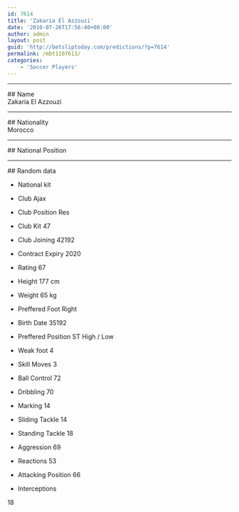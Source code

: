 ```yaml
---
id: 7614
title: 'Zakaria El Azzouzi'
date: '2010-07-26T17:56:40+00:00'
author: admin
layout: post
guid: 'http://betsliptoday.com/predictions/?p=7614'
permalink: /mbt1107613/
categories:
    - 'Soccer Players'
---
```


- - - - - -

\## Name  
 Zakaria El Azzouzi

- - - - - -

\## Nationality  
 Morocco

- - - - - -

\## National Position

- - - - - -

\## Random data

- National kit
- Club
 Ajax

- Club Position
 Res

- Club Kit
 47

- Club Joining
 42192

- Contract Expiry
 2020

- Rating
 67

- Height
 177 cm

- Weight
 65 kg

- Preffered Foot
 Right

- Birth Date
 35192

- Preffered Position
 ST High / Low

- Weak foot
 4

- Skill Moves
 3

- Ball Control
 72

- Dribbling
 70

- Marking
 14

- Sliding Tackle
 14

- Standing Tackle
 18

- Aggression
 69

- Reactions
 53

- Attacking Position
 66

- Interceptions

 18